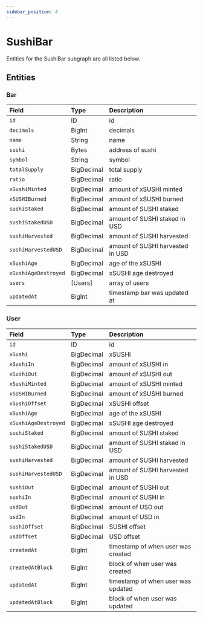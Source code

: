 ```yaml
---
sidebar_position: 4
---
```


# SushiBar

Entities for the SushiBar subgraph are all listed below.

## Entities

### Bar

| Field                | Type       | Description                      |
| :------------------- | :--------- | :------------------------------- |
| `id`                 | ID         | id                               |
| `decimals`           | BigInt     | decimals                         |
| `name`               | String     | name                             |
| `sushi`              | Bytes      | address of sushi                 |
| `symbol`             | String     | symbol                           |
| `totalSupply`        | BigDecimal | total supply                     |
| `ratio`              | BigDecimal | ratio                            |
| `xSushiMinted`       | BigDecimal | amount of xSUSHI minted          |
| `xSUSHIBurned`       | BigDecimal | amount of xSUSHI burned          |
| `sushiStaked`        | BigDecimal | amount of SUSHI staked           |
| `sushiStakedUSD`     | BigDecimal | amount of SUSHI staked in USD    |
| `sushiHarvested`     | BigDecimal | amount of SUSHI harvested        |
| `sushiHarvestedUSD`  | BigDecimal | amount of SUSHI harvested in USD |
| `xSushiAge`          | BigDecimal | age of the xSUSHI                |
| `xSushiAgeDestroyed` | BigDecimal | xSUSHI age destroyed             |
| `users`              | [Users]    | array of users                   |
| `updatedAt`          | BigInt     | timestamp bar was updated at     |

### User

| Field                | Type       | Description                        |
| :------------------- | :--------- | :--------------------------------- |
| `id`                 | ID         | id                                 |
| `xSushi`             | BigDecimal | xSUSHI                             |
| `xSushiIn`           | BigDecimal | amount of xSUSHI in                |
| `xSushiOut`          | BigDecimal | amount of xSUSHI out               |
| `xSushiMinted`       | BigDecimal | amount of xSUSHI minted            |
| `xSUSHIBurned`       | BigDecimal | amount of xSUSHI burned            |
| `xSushiOffset`       | BigDecimal | xSUSHI offset                      |
| `xSushiAge`          | BigDecimal | age of the xSUSHI                  |
| `xSushiAgeDestroyed` | BigDecimal | xSUSHI age destroyed               |
| `sushiStaked`        | BigDecimal | amount of SUSHI staked             |
| `sushiStakedUSD`     | BigDecimal | amount of SUSHI staked in USD      |
| `sushiHarvested`     | BigDecimal | amount of SUSHI harvested          |
| `sushiHarvestedUSD`  | BigDecimal | amount of SUSHI harvested in USD   |
| `sushiOut`           | BigDecimal | amount of SUSHI out                |
| `sushiIn`            | BigDecimal | amount of SUSHI in                 |
| `usdOut`             | BigDecimal | amount of USD out                  |
| `usdIn`              | BigDecimal | amount of USD in                   |
| `sushiOffset`        | BigDecimal | SUSHI offset                       |
| `usdOffset`          | BigDecimal | USD offset                         |
| `createdAt`          | BigInt     | timestamp of when user was created |
| `createdAtBlock`     | BigInt     | block of when user was created     |
| `updatedAt`          | BigInt     | timestamp of when user was updated |
| `updatedAtBlock`     | BigInt     | block of when user was updated     |
